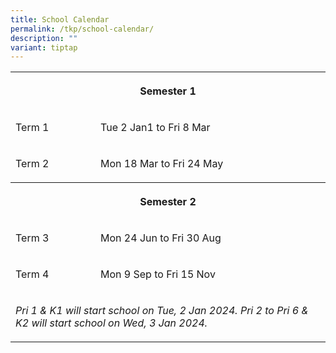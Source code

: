 ```yaml
---
title: School Calendar
permalink: /tkp/school-calendar/
description: ""
variant: tiptap
---
```

<table><tbody><tr><th rowspan="1" colspan="3"><p>Semester 1</p></th></tr><tr><td rowspan="1" colspan="1"><p>Term 1</p></td><td rowspan="1" colspan="2"><p>Tue 2 Jan1 to Fri 8 Mar</p></td></tr><tr><td rowspan="1" colspan="1"><p>Term 2</p></td><td rowspan="1" colspan="2"><p>Mon 18 Mar to Fri 24 May</p></td></tr><tr><th rowspan="1" colspan="3"><p>Semester 2</p></th></tr><tr><td rowspan="1" colspan="1"><p>Term 3</p></td><td rowspan="1" colspan="2"><p>Mon 24 Jun to Fri 30 Aug</p></td></tr><tr><td rowspan="1" colspan="1"><p>Term 4</p></td><td rowspan="1" colspan="2"><p>Mon 9 Sep to Fri 15 Nov</p></td></tr><tr><td rowspan="1" colspan="3"><p><em>Pri 1 &amp; K1 will start school on Tue, 2 Jan 2024. Pri 2 to Pri 6 &amp; K2 will start school on Wed, 3 Jan 2024.</em></p></td></tr></tbody></table><p></p>